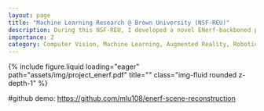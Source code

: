 ```yaml
---
layout: page
title: "Machine Learning Research @ Brown University (NSF-REU)"
description: During this NSF-REU, I developed a novel ENerf-backboned pipeline to optimize instantaneous 2D→3D data conversion for VR teleoperation, achieving a ~110° field-of-view. I conducted camera calibration for Boston Dynamics’ Spot robots and performed baseline tests. I also improved robot arm motion control using inverse kinematics through MR headsets. I presented this work at Leadership Alliance National Conference 2023 and Tanner Conference 2023.
importance: 2
category: Computer Vision, Machine Learning, Augmented Reality, Robotics
---
```


<div class="row">
    <div class="col-sm mt-3 mt-md-0">
        {% include figure.liquid loading="eager" path="assets/img/project_enerf.pdf" title="" class="img-fluid rounded z-depth-1" %}
    </div>
</div>


#github demo: https://github.com/mlu108/enerf-scene-reconstruction
